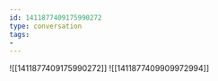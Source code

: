 ```yaml
---
id: 1411877409175990272
type: conversation
tags:
- 
---
```

![[1411877409175990272]]
![[1411877409909972994]]

